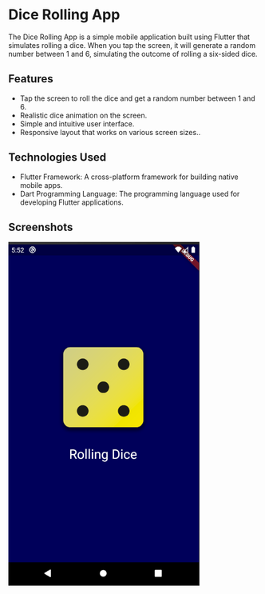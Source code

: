 # Dice Rolling App

The Dice Rolling App is a simple mobile application built using Flutter that simulates rolling a dice. When you tap the screen, it will generate a random number between 1 and 6, simulating the outcome of rolling a six-sided dice.

## Features

- Tap the screen to roll the dice and get a random number between 1 and 6.
- Realistic dice animation on the screen.
- Simple and intuitive user interface.
- Responsive layout that works on various screen sizes..

## Technologies Used

- Flutter Framework: A cross-platform framework for building native mobile apps.
- Dart Programming Language: The programming language used for developing Flutter applications.

## Screenshots

![Screenshot 1](screenshot/s1.png)

